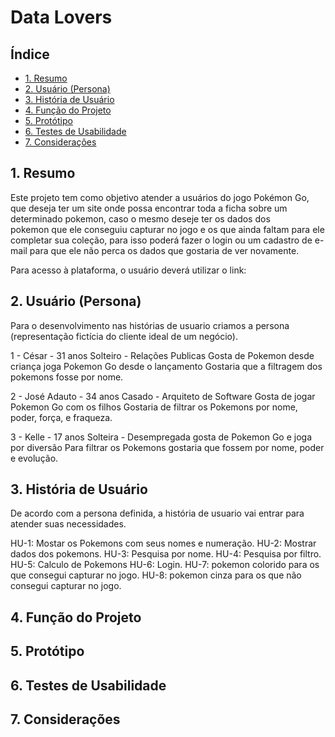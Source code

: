 # Data Lovers

## Índice
  - [1. Resumo](#1-resumo)
  - [2. Usuário (Persona)](#2-usu%c3%a1rio-persona)
  - [3. História de Usuário](#3-hist%c3%b3ria-de-usu%c3%a1rio)
  - [4. Função do Projeto](#1-FunçãodoProjeto)
  - [5. Protótipo](#5-Prototipo)
  - [6. Testes de Usabilidade](#6-TestesdeUsabilidade)
  - [7. Considerações](#7-Considerações)


## 1. Resumo
Este projeto tem como objetivo atender a usuários do jogo Pokémon Go, que deseja ter um site onde possa encontrar toda a ficha sobre um determinado pokemon, caso o mesmo deseje ter os dados dos pokemon que ele conseguiu capturar no jogo e os que ainda faltam para ele completar sua coleção, para isso poderá fazer o login ou um cadastro de e-mail para que ele não perca os dados que gostaria de ver novamente. 

Para acesso à plataforma, o usuário deverá utilizar o link:

## 2. Usuário (Persona)
Para o desenvolvimento nas histórias de usuario criamos a persona (representação fictícia do cliente ideal de um negócio).

 1 - César - 31 anos
     Solteiro - Relações Publicas
    Gosta de Pokemon desde criança
    joga Pokemon Go desde o lançamento
    Gostaria que a filtragem dos pokemons fosse por nome.

2 - José Adauto - 34 anos
    Casado - Arquiteto de Software
    Gosta de jogar Pokemon Go com os filhos
    Gostaria de filtrar os Pokemons por nome, poder, força, e fraqueza.

3 - Kelle - 17 anos
    Solteira - Desempregada
    gosta de Pokemon Go e joga por diversão
    Para filtrar os Pokemons gostaria que fossem por nome, poder e evolução.

## 3. História de Usuário
De acordo com a persona definida, a história de usuario vai entrar para atender suas necessidades.

HU-1: Mostar os Pokemons com seus nomes e numeração.
HU-2: Mostrar dados dos pokemons.
HU-3: Pesquisa por nome.
HU-4: Pesquisa por filtro.
HU-5: Calculo de Pokemons
HU-6: Login.
HU-7: pokemon colorido para os que consegui capturar no jogo.
HU-8: pokemon cinza para os que não consegui capturar no jogo.


## 4. Função do Projeto

## 5. Protótipo

## 6. Testes de Usabilidade

## 7. Considerações
